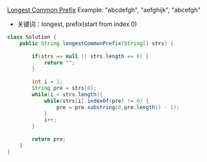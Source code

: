 [Longest Common Prefix](https://leetcode.com/problems/longest-common-prefix/description/)
Example: "abcdefgh", "aefghijk", "abcefgh" <br>
- 关键词：longest, prefix(start from index 0)
```java
class Solution {
    public String longestCommonPrefix(String[] strs) {
     
        if(strs == null || strs.length == 0) {
            return "";
        }
        
        int i = 1;
        String pre = strs[0];     
        while(i < strs.length){
            while(strs[i].indexOf(pre) != 0) {
                pre = pre.substring(0,pre.length() - 1);
            }
            i++;
        }
        
        return pre;
    }
}
```
